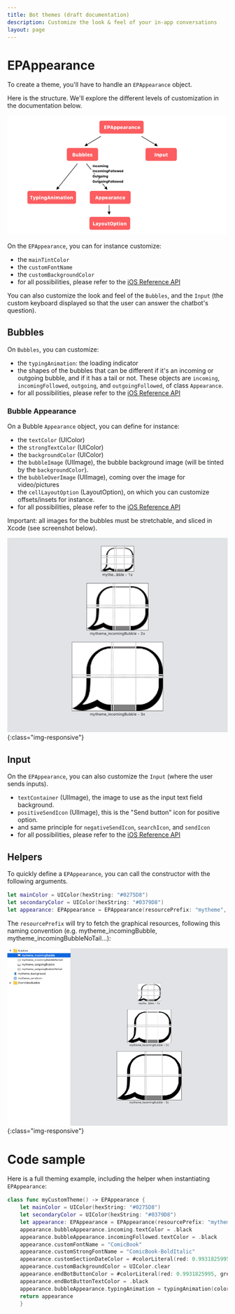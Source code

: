 ```yaml
---
title: Bot themes (draft documentation)
description: Customize the look & feel of your in-app conversations
layout: page
---
```


# EPAppearance

To create a theme, you'll have to handle an `EPAppearance` object.

Here is the structure. We'll explore the different levels of customization in the documentation below.

![Global Architecture](/resources/themes/architecture.png)

On the `EPAppearance`, you can for instance customize:
* the `mainTintColor`
* the `customFontName`
* the `customBackgroundColor`
* for all possibilities, please refer to the [iOS Reference API](https://www.86percent.co/documentation/ios/Classes/EPBubbleChatAppearanceOption.html)

You can also customize the look and feel of the `Bubbles`, and the `Input` (the custom keyboard displayed so that the user can answer the chatbot's question).

## Bubbles
On `Bubbles`, you can customize:
* the `typingAnimation`: the loading indicator
* the shapes of the bubbles that can be different if it's an incoming or outgoing bubble, and if it has a tail or not. 
These objects are `incoming`, `incomingFollowed`, `outgoing`, and `outgoingFollowed`, of class `Appearance`.
* for all possibilities, please refer to the [iOS Reference API](https://www.86percent.co/documentation/ios/Classes/EPBubbleChatAppearanceOption.html)

### Bubble Appearance

On a Bubble `Appearance` object, you can define for instance:

* the `textColor` (UIColor)
* the `strongTextColor` (UIColor)
* the `backgroundColor` (UIColor)
* the `bubbleImage` (UIImage), the bubble background image (will be tinted by the `backgroundColor`).
* the `bubbleOverImage` (UIImage), coming over the image for video/pictures
* the `cellLayoutOption` (LayoutOption), on which you can customize offsets/insets for instance.
* for all possibilities, please refer to the [iOS Reference API](https://www.86percent.co/documentation/ios/Classes/EPBubbleChatAppearanceOption.html)

Important: all images for the bubbles must be stretchable, and sliced in Xcode (see screenshot below).

![Global Architecture](/resources/themes/bulleImage_sliced.png){:class="img-responsive"}

## Input

On the `EPAppearance`, you can also customize the `Input` (where the user sends inputs).
* `textContainer` (UIImage), the image to use as the input text field background.
* `positiveSendIcon` (UIImage), this is the "Send button" icon for positive option.
* and same principle for `negativeSendIcon`, `searchIcon`, and `sendIcon`
* for all possibilities, please refer to the [iOS Reference API](https://www.86percent.co/documentation/ios/Classes/EPBubbleChatAppearanceOption.html)

## Helpers

To quickly define a `EPAppearance`, you can call the constructor with the following arguments.

```swift
let mainColor = UIColor(hexString: "#0275D8")
let secondaryColor = UIColor(hexString: "#0379D8")
let appearance: EPAppearance = EPAppearance(resourcePrefix: "mytheme", mainColor: mainColor, secondaryColor: secondaryColor)
```

The `resourcePrefix` will try to fetch the graphical resources, following this naming convention (e.g. mytheme_incomingBubble, mytheme_incomingBubbleNoTail...):

![Global Architecture](/resources/themes/theme_prefix.png){:class="img-responsive"}

# Code sample

Here is a full theming example, including the helper when instantiating `EPAppearance`:

```swift
class func myCustomTheme() -> EPAppearance {   
    let mainColor = UIColor(hexString: "#0275D8")
    let secondaryColor = UIColor(hexString: "#0379D8")
    let appearance: EPAppearance = EPAppearance(resourcePrefix: "mytheme", mainColor: mainColor, secondaryColor: secondaryColor)
    appearance.bubbleAppearance.incoming.textColor = .black
    appearance.bubbleAppearance.incomingFollowed.textColor = .black
    appearance.customFontName = "ComicBook"
    appearance.customStrongFontName = "ComicBook-BoldItalic"
    appearance.customSectionDateColor = #colorLiteral(red: 0.9931825995, green: 0.856918633, blue: 0.007652404252, alpha: 1).alpha(0.8)
    appearance.customBackgroundColor = UIColor.clear
    appearance.endBotButtonColor = #colorLiteral(red: 0.9931825995, green: 0.856918633, blue: 0.007652404252, alpha: 1)
    appearance.endBotButtonTextColor = .black
    appearance.bubbleAppearance.typingAnimation = typingAnimation(color: mainColor)
    return appearance
    }
```